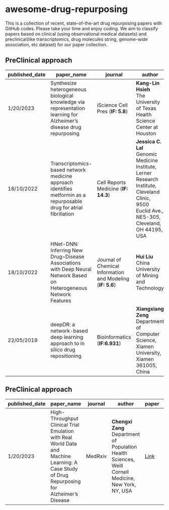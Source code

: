 # awesome-drug-repurposing
This is a collection of recent, state-of-the-art drug repurposing papers with GitHub codes. Please take your time and enjoy coding. We aim to classify papers based on clinical (using observational medical datasets) and preclinical(like transcriptomics, drug molecules string, genome-wide association, etc dataset) for our paper collection. 
## PreClinical approach

| published_date | paper_name | journal| author | paper | code |
| --- | --- | --- | --- | --- | --- |
| 1/20/2023 | Synthesize heterogeneous biological knowledge via representation learning for Alzheimer’s disease drug repurposing | iScience Cell Pres (**IF: 5.8**) | **Kang-Lin Hsieh** <br>The University of Texas Health Science Center at Houston | [Link](https://pdf.sciencedirectassets.com/318494/1-s2.0-S2589004222X00138/1-s2.0-S2589004222019502/main.pdf?X-Amz-Security-Token=IQoJb3JpZ2luX2VjEGEaCXVzLWVhc3QtMSJHMEUCIQDfa0dpEA0HSP89BKiQAWFgSeidHvu6e6KWYAELF8bUGQIgYK9KMJOMCAISaLLO8mGYt85BjOo5nple41v5%2B5etf1kqugUI%2Bv%2F%2F%2F%2F%2F%2F%2F%2F%2F%2FARAFGgwwNTkwMDM1NDY4NjUiDPDwXpX%2FUOeQUqBsCiqOBV8lREWqpi9Z8OhAghauPMuaoscCAXsyqkzFa6quTSGre6sQCfBVNui85vAipJQgOkAvERnLy%2BZye1XWxdhBSxoZgOrRl%2FZ4xkUaZd%2F5sOUU6TDEv64T%2F9Bi%2B4u69zLwZzdeYBEbsQz9Xb0J3E4QlJe2zPUsk6wh57l3pEhlLTvRHOlVhBNDnd91qfYS1tGwdHOiAMAsNeICrOQOPrcpgGpyj6e8v6JY3nowVJbG0XkDwqS8n1VoCLx5xUZJy%2BFsPXbeqsIdMTRAf2gClOwBjbbAF2lKq6BQYEKDpJVpDtPZ7UfV80Ic5vBgRIcHM6CDP%2FIcqIjSYBsMFS8iEA3zmEq7bxnJwMa2YoZNZHxoowxi3mMblsZnHVgMM8T1BAujEic1vOAjXSyeKnU%2BtdOjm7vM74qoA6tja75Zs7%2FPoGnGddx4K6DfnUVUHAxkiog%2BhcaYo6jlbV2IXN2yJ5xSoS54GPCJH6KDzNLT%2F%2F6wdaf5WNdcQTFS5B4lc1A0TiQtuktqMVFSSAF0nHmhAOi0R%2B2imXEe0LFwU7vBwf1aHmYQ%2FUH0mZph5jYq8rpEGpKFq72tJZNDNsSt3tgHUMqQ829iK3jJUNcvnCt7elrpERXigu07nv1EI9u8ej42v%2BfAHa841R3rmc1CyDbaSTvbWKrprsTqVwUlR6J8l71%2FpWnkFYiEYzKCD7TZ78YJzTRbeeTlB0f7aOu5qTXkOa96NjJuj%2BlVlsmeuUBiawJ4OINxOrX%2BbH9BxrfJPpFDHXUD3p8MkeN2DLvzuq4GQw%2FP8mTPR0s0Qcj7ZY8bkI6HC4ilZJAqOHyh705YcqJc0l0jdmEyABMp2urdAAZydEWThFoEHK15qjilrPI8%2BTVt4jCY8KumBjqxAWUZuZGeywF%2F39ys7iyaYZTlXqvnvOq6kjyxqyRzRqldLMUNZpie%2Bgl%2Bu6tppwSMk3vefjC9mia7FLxS8%2BOuO6Zo%2FShZUj27xOu%2FM8YxyA5wloRlEWuuyyG%2Fj3yaVsK2MheM0%2B%2FtAsR8v%2BukxTrby1wQpdCEiy0FMIlzhRe%2BPXqIrBIFF3nC%2FBU3C6krUWDwEC9x%2BlwNDGjBUd%2Fv3P55yxoxPNo63hYKcpWkCagHpRh6fA%3D%3D&X-Amz-Algorithm=AWS4-HMAC-SHA256&X-Amz-Date=20230803T011923Z&X-Amz-SignedHeaders=host&X-Amz-Expires=300&X-Amz-Credential=ASIAQ3PHCVTYTAVTENPX%2F20230803%2Fus-east-1%2Fs3%2Faws4_request&X-Amz-Signature=e123cf81c1ec800499bbf3166229d3f21de0a671a41cc4ca106ff59854901d43&hash=d6694cc97414e79d72cc4939bde2e3d540f64195e4fb096ba2743a09370f03d4&host=68042c943591013ac2b2430a89b270f6af2c76d8dfd086a07176afe7c76c2c61&pii=S2589004222019502&tid=spdf-97c75f05-ffc1-4812-aa80-7f47fd66b657&sid=f2b3041c2aaef04da9986303babb8fd5a094gxrqa&type=client&tsoh=d3d3LnNjaWVuY2VkaXJlY3QuY29t&ua=111459045204030550020a&rr=7f0abb6deba2c878&cc=kr) | [Link](https://github.com/freshnemo/AD-KG) |
| 18/10/2022 | Transcriptomics-based network medicine approach identifies metformin as a repurposable drug for atrial fibrillation | Cell Reports Medicine (**IF: 14.3**) | **Jessica C. Lal** <br>Genomic Medicine Institute, Lerner Research Institute, Cleveland Clinic, 9500 Euclid Ave., NE5-305, Cleveland, OH 44195, USA | [Link](https://pdf.sciencedirectassets.com/776849/1-s2.0-S2666379121X00110/1-s2.0-S2666379122002981/main.pdf?X-Amz-Security-Token=IQoJb3JpZ2luX2VjEHgaCXVzLWVhc3QtMSJIMEYCIQCaLM7YZTpSdkojhVz3%2Bh76JBagbMSCfzzGwnKkzzSKUAIhAPy6n8XXsqxsYDgsMfRi%2BqpSXvqk4%2Bi66LzwVpQm%2B1%2BfKrMFCCEQBRoMMDU5MDAzNTQ2ODY1Igwa5KMdmzIt8y0QL0IqkAXqzc4Uw6FDG4qi8UvCT4keLDCSM0VG1dHu4AM3nru77QCj3qRenWA%2FcLgkKHC4aBri1C%2FCjXTV9W6yFxnup7cUmF2UWfoXKlZTDai1qob8dSErm%2FBwK5FTFAh7ktvgfcc%2BLEHoYCptguEVTgT2spClz5C7%2FrRVpmzqS7eRqIp%2FcWilImHXqJZM1XTKtQ8VAb8FXdy8Yyzui8bCUzgvYujsMTUYCq0%2Bo7n12Q2xoryCJSGf3RBvVby9FzR1PI9aH9hCiy%2BCY0KcUafPwM7HESxR9WSp4G82r39z43kkrZFtS9LwTK%2BqTBNm92mBEy%2Fr2BkqOMt6A6qG4eSV5VzIeNGzB2CIj13fNzBv%2BhqnMspPwu8DKHF3gpPZzQvdkx4zAZ8emR5Ap9GWHn43iEHlqKJaVrcNmYhkY7mSD0pAl7lXa7f8c8oCwN%2BchBy6%2BPWLLcn00SFzFq%2BBPi8KBKabZrViHSLhlXmYJflX96SRtNsUHHt7lmI9RxBFglav1gEPSysAVxVHjEo4IIAzqO6%2FHJe%2B4Rt%2Bsy6VZxPY0vlM6trMsxsDVOd8KhAz3ybVaEEhho%2Fm%2BObprT80r50w5OwP8CVfMDEC%2Fmt5%2Fu%2FoquxbdYVCfUMnipkck89Jc2gLRjvNANoNCNCqABeSVpGmW2IcrPSRTZ1x9Dqi6Hbps47WRMnANp0fUxh2NParjWSC0iatos5hHkf0urkSMHkxhKU%2Ftg3APHQFNHZoL2ctXQ1DjKijpS9S%2BgJN34hpIV1x%2Bz0dYGc1EgvP2mYzb10iNOVstlpzGYyErf%2B4SFO5Xz2oLe0D0tNIR75MgCSA9szGN2UQzhBFuRDrnrDqPViihVdfSBm%2B4oxMm3SuJTvRlz3aiJe5fzDB7bCmBjqwAWRRX0yjfURyVT6B1d74fSkhkl4B8TnPHUmn1uBIWJ2pH6pob%2BoDm%2BFryzyFwhD3gQ7JVG71I3SeF4ivyLMx5g8uDuTyl2T5RzdssEipLU%2BtkOnvi5jYXUVm4reGmxjNBev%2FKrt7st18lcsoC1QTe562gLAMZOGRjHpl8l9v4THoTN9QZZcOu%2Bj8btW2gEKPcc8ybT8GrPY4ztNhxqQfDy8eQCTFP%2BFE5X5bLojaw6X9&X-Amz-Algorithm=AWS4-HMAC-SHA256&X-Amz-Date=20230804T001153Z&X-Amz-SignedHeaders=host&X-Amz-Expires=300&X-Amz-Credential=ASIAQ3PHCVTY6RJSIL5I%2F20230804%2Fus-east-1%2Fs3%2Faws4_request&X-Amz-Signature=4401fdefdc69d0b9506df8cc416af54b087ba360c215195265260fd257597523&hash=571a4876da45b3415e27fe7197cb02fbe1f32b3631c0695a99a103cb0962af04&host=68042c943591013ac2b2430a89b270f6af2c76d8dfd086a07176afe7c76c2c61&pii=S2666379122002981&tid=spdf-c99eba38-8945-45e0-bfd5-a9d820591a16&sid=f2b3041c2aaef04da9986303babb8fd5a094gxrqa&type=client&tsoh=d3d3LnNjaWVuY2VkaXJlY3QuY29t&ua=1114590453575852035e0e&rr=7f1295e8ab7f093f&cc=kr) | [Link](https://github.com/ChengF-Lab/AFnetproximity) |
| 18/10/2022 | HNet-DNN: Inferring New Drug−Disease Associations with Deep Neural Network Based on Heterogeneous Network Features | Journal of Chemical Information and Modeling (**IF: 5.6**) | **Hui Liu** <br>China University of Mining and Technology | [Link](https://pubs.acs.org/doi/pdf/10.1021/acs.jcim.9b01008) | [Link](https://github.com/hliu2016/HNet-DNN) |
| 22/05/2019 | deepDR: a network-based deep learning approach to in silico drug repositioning | Bioinformatics (**IF:6.931**) | **Xiangxiang Zeng** <br>Department of Computer Science, Xiamen University, Xiamen 361005, China | [Link](https://www.ncbi.nlm.nih.gov/pmc/articles/PMC6954645/pdf/btz418.pdf) | [Link](https://github.com/ChengF-Lab/deepDR) |


## PreClinical approach
| published_date | paper_name | journal| author | paper | code |
| --- | --- | --- | --- | --- | --- |
| 1/20/2023 | High-Throughput Clinical Trial Emulation with Real World Data and Machine Learning: A Case Study of Drug Repurposing for Alzheimer’s Disease | MedRxiv | **Chengxi Zang** <br>Department of Population Health Sciences, Weill Cornell Medicine, New York, NY, USA | [Link](https://www.medrxiv.org/content/10.1101/2022.01.31.22270132v3.full.pdf) | [Link]( https://github.com/calvin-zcx/RWD4Drug) |

